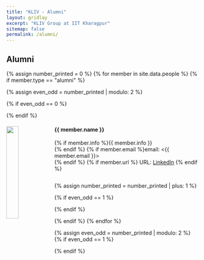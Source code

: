 ```yaml
---
title: "KLIV - Alumni"
layout: gridlay
excerpt: "KLIV Group at IIT Kharagpur"
sitemap: false
permalink: /alumni/
---
```


## Alumni

{% assign number_printed = 0 %}
{% for member in site.data.people %}
{% if member.type == "alumni" %}

{% assign even_odd = number_printed | modulo: 2 %}

{% if even_odd == 0 %}
<div class="row">
{% endif %}

<div class="col-sm-6 clearfix">
  <img src="{{ site.url }}{{ site.baseurl }}/images/teampic/{{ member.photo }}" class="img-responsive" width="25%" style="float: left" />
  <h4>{{ member.name }}</h4>
  	{% if member.info %}{{ member.info }}<br>{% endif %}
  	{% if member.email %}email: <{{ member.email }}><br>{% endif %}
  	{% if member.url %} URL: <a href="{{ member.url }}">LinkedIn</a> {% endif %}
  <ul style="overflow: hidden">
  </ul>
</div>

{% assign number_printed = number_printed | plus: 1 %}

{% if even_odd == 1 %}
</div>
{% endif %}

{% endif %}
{% endfor %}

{% assign even_odd = number_printed | modulo: 2 %}
{% if even_odd == 1 %}
</div>
{% endif %}

<br> <br>
